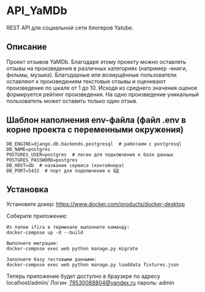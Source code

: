 # API_YaMDb

REST API для социальной сети блогеров Yatube.

## Описание

Проект отзывов YaMDb. Благодаря этому проекту можно оставлять отзывы на произведения в различных категориях (например -книги, фильмы, музыка). Благодарные или возмущённые пользователи оставляют к произведениям текстовые отзывы и оценивают произведение по шкале от 1 до 10. Исходя из среднего значения оценое формируется рейтинг произведения. На одно произведение уникальный пользователь может оставить только один отзыв.

## Шаблон наполнения env-файла (файл .env в корне проекта с переменными окружения)
``````````````````````````````````````````````````````
DB_ENGINE=django.db.backends.postgresql  # работаем с postgresql
DB_NAME=postgres
POSTGRES_USER=postgres  # логин для подключения к базе данных
POSTGRES_PASSWORD=postgres
DB_HOST=db  # название сервиса (контейнера)
DB_PORT=5432  # порт для подключения к БД
``````````````````````````````````````````````````````
## Установка

Установите докер: https://www.docker.com/products/docker-desktop

Соберите приложение:
``````````````````````````````````````````````````````
Из папки ifira в терминале выполните команду:
docker-compose up -d --build

Выполните миграции:
docker-compose exec web python manage.py migrate

Заполните базу тестовыми данными:
docker-compose exec web python manage.py loaddata fixtures.json
``````````````````````````````````````````````````````
Теперь приложение будет доступно в браузере по адресу localhost/admin/
Логин: 79530088804@yandex.ru
пароль: admin
